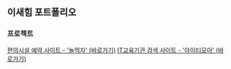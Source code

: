 ## 이새힘 포트폴리오
### 프로젝트
[편의시설 예약 사이트 - '놀먹자' (바로가기)](https://github.com/samlee8482/project_nmj)
[IT교육기관 검색 사이트 - '아이티모아' (바로가기)](https://github.com/samlee8482/project_itmoa)
